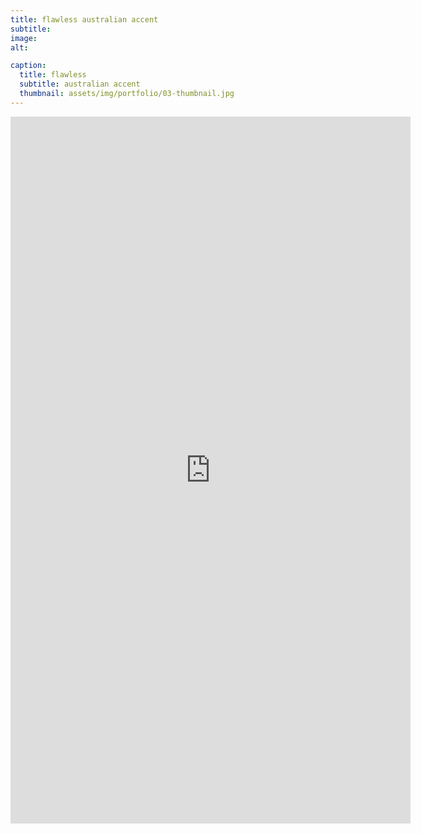 ```yaml
---
title: flawless australian accent
subtitle: 
image: 
alt: 

caption:
  title: flawless 
  subtitle: australian accent
  thumbnail: assets/img/portfolio/03-thumbnail.jpg
---
```

<iframe src="https://player.vimeo.com/video/494983876?loop=1&byline=0&portrait=0" width="640" height="1131" frameborder="0" allow="autoplay; fullscreen" allowfullscreen></iframe>





